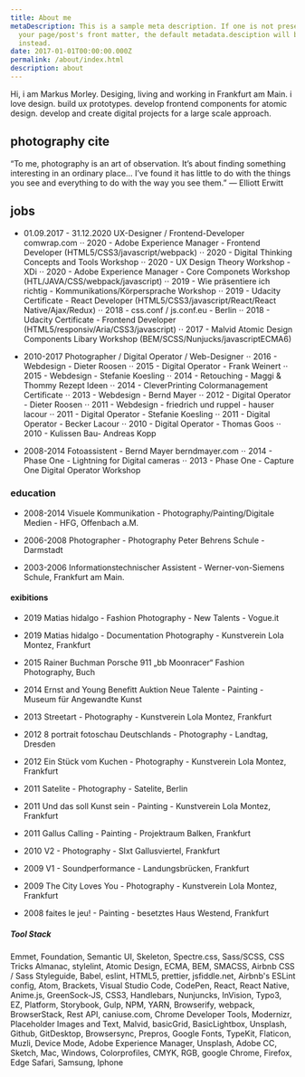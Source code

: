 ```yaml
---
title: About me
metaDescription: This is a sample meta description. If one is not present in
  your page/post's front matter, the default metadata.desciption will be used
  instead.
date: 2017-01-01T00:00:00.000Z
permalink: /about/index.html
description: about
---
```


Hi, i am Markus Morley. Desiging, living and working in Frankfurt am Main. i love design. build ux prototypes. develop frontend components for atomic design. develop and create digital projects for a large scale approach.

## photography cite

“To me, photography is an art of observation. It’s about finding something interesting in an ordinary place… I’ve found it has little to do with the things you see and everything to do with the way you see them.”
— Elliott Erwitt

## jobs

  - 01.09.2017 - 31.12.2020 UX-Designer / Frontend-Developer comwrap.com
  ⋅⋅ 2020 - Adobe Experience Manager - Frontend Developer (HTML5/CSS3/javascript/webpack)
  ⋅⋅ 2020 - Digital Thinking Concepts and Tools Workshop
  ⋅⋅ 2020 - UX Design Theory Workshop - XDi
  ⋅⋅ 2020 - Adobe Experience Manager - Core Componets Workshop (HTL/JAVA/CSS/webpack/javascript)
  ⋅⋅ 2019 - Wie präsentiere ich richtig - Kommunikations/Körpersprache Workshop
  ⋅⋅ 2019 - Udacity Certificate - React Developer (HTML5/CSS3/javascript/React/React Native/Ajax/Redux)
  ⋅⋅ 2018 - css.conf / js.conf.eu - Berlin
  ⋅⋅ 2018 - Udacity Certificate - Frontend Developer (HTML5/responsiv/Aria/CSS3/javascript)
  ⋅⋅ 2017 - Malvid Atomic Design Components Libary Workshop (BEM/SCSS/Nunjucks/javascriptECMA6)

  - 2010-2017 Photographer / Digital Operator / Web-Designer
  ⋅⋅ 2016 - Webdesign - Dieter Roosen
  ⋅⋅ 2015 - Digital Operator - Frank Weinert
  ⋅⋅ 2015 - Webdesign - Stefanie Koesling
  ⋅⋅ 2014 - Retouching - Maggi & Thommy Rezept Ideen
  ⋅⋅ 2014 - CleverPrinting Colormanagement Certificate
  ⋅⋅ 2013 - Webdesign - Bernd Mayer
  ⋅⋅ 2012 - Digital Operator - Dieter Roosen
  ⋅⋅ 2011 - Webdesign - friedrich und ruppel - hauser lacour
  ⋅⋅ 2011 - Digital Operator - Stefanie Koesling
  ⋅⋅ 2011 - Digital Operator - Becker Lacour
  ⋅⋅ 2010 - Digital Operator - Thomas Goos
  ⋅⋅ 2010 - Kulissen Bau- Andreas Kopp

  - 2008-2014 Fotoassistent - Bernd Mayer berndmayer.com
  ⋅⋅ 2014 - Phase One - Lightning for Digital cameras
  ⋅⋅ 2013 - Phase One - Capture One Digital Operator Workshop


### education

  - 2008-2014 Visuele Kommunikation - Photography/Painting/Digitale Medien - HFG, Offenbach a.M.

  - 2006-2008 Photographer - Photography Peter Behrens Schule - Darmstadt

  - 2003-2006 Informationstechnischer Assistent - Werner-von-Siemens Schule, Frankfurt am Main.

#### exibitions

  - 2019 Matias hidalgo - Fashion Photography - New Talents - Vogue.it

  - 2019 Matias hidalgo - Documentation Photography - Kunstverein Lola Montez, Frankfurt

  - 2015 Rainer Buchman Porsche 911 „bb Moonracer“ Fashion Photography, Buch

  - 2014 Ernst and Young Benefitt Auktion Neue Talente - Painting - Museum für Angewandte Kunst

  - 2013 Streetart - Photography - Kunstverein Lola Montez, Frankfurt

  - 2012 8 portrait fotoschau Deutschlands - Photography - Landtag, Dresden

  - 2012 Ein Stück vom Kuchen - Photography - Kunstverein Lola Montez, Frankfurt

  - 2011 Satelite - Photography - Satelite, Berlin

  - 2011 Und das soll Kunst sein - Painting - Kunstverein Lola Montez, Frankfurt

  - 2011 Gallus Calling - Painting - Projektraum Balken, Frankfurt

  - 2010 V2 - Photography - SIxt Gallusviertel, Frankfurt

  - 2009 V1 - Soundperformance - Landungsbrücken, Frankfurt

  - 2009 The City Loves You - Photography - Kunstverein Lola Montez, Frankfurt

  - 2008 faites le jeu! - Painting - besetztes Haus Westend, Frankfurt


##### Tool Stack

Emmet, Foundation, Semantic UI, Skeleton, Spectre.css, Sass/SCSS, CSS Tricks Almanac, stylelint, Atomic Design, ECMA, BEM,
SMACSS, Airbnb CSS / Sass Styleguide, Babel, eslint, HTML5, prettier, jsfiddle.net, Airbnb's ESLint config, Atom, Brackets,
Visual Studio Code, CodePen, React, React Native, Anime.js, GreenSock-JS, CSS3, Handlebars, Nunjuncks, InVision, Typo3, EZ,
Platform, Storybook, Gulp, NPM, YARN, Browserify, webpack, BrowserStack, Rest API, caniuse.com, Chrome Developer Tools,
Modernizr, Placeholder Images and Text, Malvid, basicGrid, BasicLightbox, Unsplash, Github, GitDesktop, Browsersync,
Prepros, Google Fonts, TypeKit, Flaticon, Muzli, Device Mode, Adobe Experience Manager, Unsplash, Adobe CC, Sketch, Mac,
Windows, Colorprofiles, CMYK, RGB, google Chrome, Firefox, Edge Safari, Samsung, Iphone
